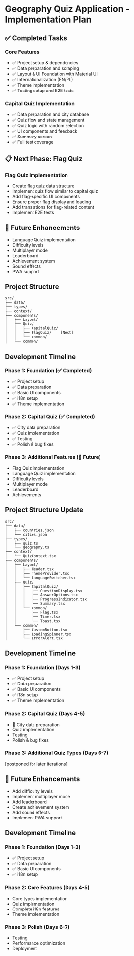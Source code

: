 # Geography Quiz Application - Implementation Plan

## ✅ Completed Tasks

### Core Features
- ✅ Project setup & dependencies
- ✅ Data preparation and scraping
- ✅ Layout & UI Foundation with Material UI
- ✅ Internationalization (EN/PL)
- ✅ Theme implementation
- ✅ Testing setup and E2E tests

### Capital Quiz Implementation
- ✅ Data preparation and city database
- ✅ Quiz flow and state management
- ✅ Quiz logic with random selection
- ✅ UI components and feedback
- ✅ Summary screen
- ✅ Full test coverage

## 📋 Next Phase: Flag Quiz

### Flag Quiz Implementation
- Create flag quiz data structure
- Implement quiz flow similar to capital quiz
- Add flag-specific UI components
- Ensure proper flag display and loading
- Add translations for flag-related content
- Implement E2E tests

## 🎯 Future Enhancements
- Language Quiz implementation
- Difficulty levels
- Multiplayer mode
- Leaderboard
- Achievement system
- Sound effects
- PWA support

## Project Structure
```
src/
├── data/
├── types/
├── context/
├── components/
│   ├── Layout/
│   ├── Quiz/
│   │   ├── CapitalQuiz/
│   │   ├── FlagQuiz/    [Next]
│   │   └── common/
│   └── common/
```

## Development Timeline

### Phase 1: Foundation (✅ Completed)
- ✅ Project setup
- ✅ Data preparation
- ✅ Basic UI components
- ✅ i18n setup
- ✅ Theme implementation

### Phase 2: Capital Quiz (✅ Completed)
- ✅ City data preparation
- ✅ Quiz implementation
- ✅ Testing
- ✅ Polish & bug fixes

### Phase 3: Additional Features (📅 Future)
- Flag Quiz implementation
- Language Quiz implementation
- Difficulty levels
- Multiplayer mode
- Leaderboard
- Achievements

## Project Structure Update
```
src/
├── data/
│   ├── countries.json
│   └── cities.json
├── types/
│   ├── quiz.ts
│   └── geography.ts
├── context/
│   └── QuizContext.tsx
├── components/
│   ├── Layout/
│   │   ├── Header.tsx
│   │   ├── ThemeProvider.tsx
│   │   └── LanguageSwitcher.tsx
│   ├── Quiz/
│   │   ├── CapitalQuiz/
│   │   │   ├── QuestionDisplay.tsx
│   │   │   ├── AnswerOptions.tsx
│   │   │   ├── ProgressIndicator.tsx
│   │   │   └── Summary.tsx
│   │   └── common/
│   │       ├── Flag.tsx
│   │       ├── Timer.tsx
│   │       └── Toast.tsx
│   └── common/
│       ├── CustomButton.tsx
│       ├── LoadingSpinner.tsx
│       └── ErrorAlert.tsx
```

## Development Timeline

### Phase 1: Foundation (Days 1-3)
- ✅ Project setup
- ✅ Data preparation
- ✅ Basic UI components
- ✅ i18n setup
- ✅ Theme implementation

### Phase 2: Capital Quiz (Days 4-5)
- 🚧 City data preparation
- Quiz implementation
- Testing
- Polish & bug fixes

### Phase 3: Additional Quiz Types (Days 6-7)
[postponed for later iterations]

## 🎯 Future Enhancements
- Add difficulty levels
- Implement multiplayer mode
- Add leaderboard
- Create achievement system
- Add sound effects
- Implement PWA support

## Development Timeline

### Phase 1: Foundation (Days 1-3)
- ✅ Project setup
- ✅ Data preparation
- ✅ Basic UI components
- ✅ i18n setup

### Phase 2: Core Features (Days 4-5)
- Core types implementation
- Quiz implementation
- Complete i18n features
- Theme implementation

### Phase 3: Polish (Days 6-7)
- Testing
- Performance optimization
- Deployment 
